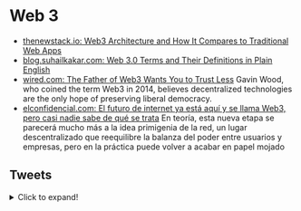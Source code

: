 # Web 3
- [thenewstack.io: Web3 Architecture and How It Compares to Traditional Web Apps](https://thenewstack.io/web3-architecture-and-how-it-compares-to-traditional-web-apps/)
- [blog.suhailkakar.com: Web 3.0 Terms and Their Definitions in Plain English](https://blog.suhailkakar.com/web-30-terms-and-their-definitions-in-plain-english)
- [wired.com: The Father of Web3 Wants You to Trust Less](https://www.wired.com/story/web3-gavin-wood-interview/) Gavin Wood, who coined the term Web3 in 2014, believes decentralized technologies are the only hope of preserving liberal democracy.
- [elconfidencial.com: El futuro de internet ya está aquí y se llama Web3, pero casi nadie sabe de qué se trata](https://www.elconfidencial.com/tecnologia/2021-12-12/el-futuro-de-internet-ya-esta-aqui-y-se-llama-web3-pero-casi-nadie-sabe-lo-que-es_3339244/) En teoría, esta nueva etapa se parecerá mucho más a la idea primigenia de la red, un lugar descentralizado que reequilibre la balanza del poder entre usuarios y empresas, pero en la práctica puede volver a acabar en papel mojado

## Tweets
<details>
  <summary>Click to expand!</summary>

<center>
<blockquote class="twitter-tweet"><p lang="en" dir="ltr">Want to get your hands dirty on the frontend side of Web 3?<br><br>Perfect! 🔥<br><br>Time for a small introduction to Web 3 development with JavaScript and ethers.js!<br><br>A thread. ↓</p>&mdash; Oliver Jumpertz (@oliverjumpertz) <a href="https://twitter.com/oliverjumpertz/status/1456980354640850948?ref_src=twsrc%5Etfw">November 6, 2021</a></blockquote> <script async src="https://platform.twitter.com/widgets.js" charset="utf-8"></script>

<blockquote class="twitter-tweet"><p lang="en" dir="ltr">Let’s say someone wants to start diving in web3.<br><br>What resources would you recommend to get started?<br><br>P.S: that person is me 😶</p>&mdash; Pit (@catalinmpit) <a href="https://twitter.com/catalinmpit/status/1462424925097107462?ref_src=twsrc%5Etfw">November 21, 2021</a></blockquote> <script async src="https://platform.twitter.com/widgets.js" charset="utf-8"></script>
</center>
</details>